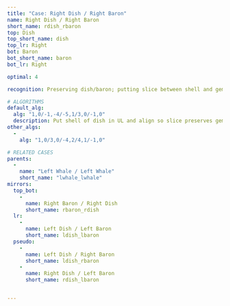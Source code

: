 ```yaml
---
title: "Case: Right Dish / Right Baron"
name: Right Dish / Right Baron
short_name: rdish_rbaron
top: Dish
top_short_name: dish
top_lr: Right
bot: Baron
bot_short_name: baron
bot_lr: Right

optimal: 4

recognition: Preserving dish/baron; putting slice between shell and gem on top and preserving tents on bottom preserves squareshape.

# ALGORITHMS
default_alg:
  alg: "1,0/-1,-4/-5,1/3,0/-1,0"
  description: Put shell of dish in UL and align so slice preserves gem, swap gem with isolated corner on bottom.
other_algs:
  -
    alg: "1,0/3,0/-4,2/4,1/-1,0"

# RELATED CASES
parents:
  -
    name: "Left Whale / Left Whale"
    short_name: "lwhale_lwhale"
mirrors:
  top_bot:
    -
      name: Right Baron / Right Dish
      short_name: rbaron_rdish
  lr:
    -
      name: Left Dish / Left Baron
      short_name: ldish_lbaron
  pseudo:
    -
      name: Left Dish / Right Baron
      short_name: ldish_rbaron
    -
      name: Right Dish / Left Baron
      short_name: rdish_lbaron


---
```


